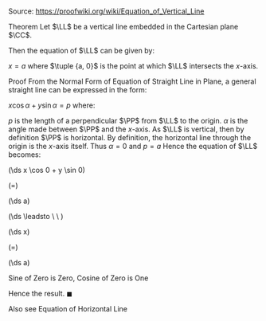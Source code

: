 # 

Source: https://proofwiki.org/wiki/Equation_of_Vertical_Line

Theorem
Let $\LL$ be a vertical line embedded in the Cartesian plane $\CC$.

Then the equation of $\LL$ can be given by:

$x = a$
where $\tuple {a, 0}$ is the point at which $\LL$ intersects the $x$-axis.





Proof
From the Normal Form of Equation of Straight Line in Plane, a general straight line can be expressed in the form:

$x \cos \alpha + y \sin \alpha = p$
where:

$p$ is the length of a perpendicular $\PP$ from $\LL$ to the origin.
$\alpha$ is the angle made between $\PP$ and the $x$-axis.
As $\LL$ is vertical, then by definition $\PP$ is horizontal.
By definition, the horizontal line through the origin is the $x$-axis itself.
Thus $\alpha = 0$ and $p = a$
Hence the equation of $\LL$ becomes:














\(\ds x \cos 0 + y \sin 0\)

\(=\)







\(\ds a\)














\(\ds \leadsto \ \ \)





\(\ds x\)

\(=\)







\(\ds a\)





Sine of Zero is Zero, Cosine of Zero is One



Hence the result.
$\blacksquare$


Also see
Equation of Horizontal Line




